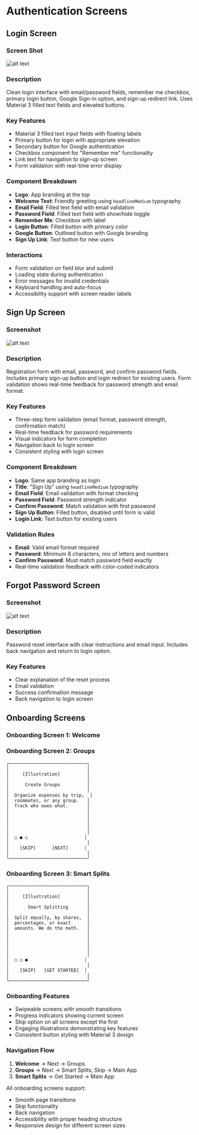 # Authentication Screens

## Login Screen

### Screen Shot
![alt text](Login_screen.png)
### Description
Clean login interface with email/password fields, remember me checkbox, primary login button, Google Sign-in option, and sign-up redirect link. Uses Material 3 filled text fields and elevated buttons.

### Key Features
- Material 3 filled text input fields with floating labels
- Primary button for login with appropriate elevation
- Secondary button for Google authentication
- Checkbox component for "Remember me" functionality
- Link text for navigation to sign-up screen
- Form validation with real-time error display

### Component Breakdown
- **Logo**: App branding at the top
- **Welcome Text**: Friendly greeting using `headlineMedium` typography
- **Email Field**: Filled text field with email validation
- **Password Field**: Filled text field with show/hide toggle
- **Remember Me**: Checkbox with label
- **Login Button**: Filled button with primary color
- **Google Button**: Outlined button with Google branding
- **Sign Up Link**: Text button for new users

### Interactions
- Form validation on field blur and submit
- Loading state during authentication
- Error messages for invalid credentials
- Keyboard handling and auto-focus
- Accessibility support with screen reader labels

## Sign Up Screen

### Screenshot
![alt text](Signup_Screen.png)
### Description
Registration form with email, password, and confirm password fields. Includes primary sign-up button and login redirect for existing users. Form validation shows real-time feedback for password strength and email format.

### Key Features
- Three-step form validation (email format, password strength, confirmation match)
- Real-time feedback for password requirements
- Visual indicators for form completion
- Navigation back to login screen
- Consistent styling with login screen

### Component Breakdown
- **Logo**: Same app branding as login
- **Title**: "Sign Up" using `headlineMedium` typography
- **Email Field**: Email validation with format checking
- **Password Field**: Password strength indicator
- **Confirm Password**: Match validation with first password
- **Sign Up Button**: Filled button, disabled until form is valid
- **Login Link**: Text button for existing users

### Validation Rules
- **Email**: Valid email format required
- **Password**: Minimum 8 characters, mix of letters and numbers
- **Confirm Password**: Must match password field exactly
- Real-time validation feedback with color-coded indicators

## Forgot Password Screen

### Screenshot
![alt text](Forgot_password.png)
### Description
Password reset interface with clear instructions and email input. Includes back navigation and return to login option.

### Key Features
- Clear explanation of the reset process
- Email validation
- Success confirmation message
- Back navigation to login screen

## Onboarding Screens

### Onboarding Screen 1: Welcome


### Onboarding Screen 2: Groups
```
┌─────────────────────────────┐
│                             │
│     [Illustration]          │
│                             │
│      Create Groups          │
│                             │
│  Organize expenses by trip,  │
│  roommates, or any group.   │
│  Track who owes what.       │
│                             │
│                             │
│                             │
│                             │
│                             │
│  ○ ● ○                     │
│                             │
│    [SKIP]      [NEXT]      │
│                             │
└─────────────────────────────┘
```

### Onboarding Screen 3: Smart Splits
```
┌─────────────────────────────┐
│                             │
│     [Illustration]          │
│                             │
│       Smart Splitting       │
│                             │
│  Split equally, by shares,  │
│  percentages, or exact      │
│  amounts. We do the math.   │
│                             │
│                             │
│                             │
│                             │
│                             │
│  ○ ○ ●                     │
│                             │
│    [SKIP]   [GET STARTED]  │
│                             │
└─────────────────────────────┘
```

### Onboarding Features
- Swipeable screens with smooth transitions
- Progress indicators showing current screen
- Skip option on all screens except the first
- Engaging illustrations demonstrating key features
- Consistent button styling with Material 3 design

### Navigation Flow
1. **Welcome** → Next → Groups
2. **Groups** → Next → Smart Splits, Skip → Main App
3. **Smart Splits** → Get Started → Main App

All onboarding screens support:
- Smooth page transitions
- Skip functionality
- Back navigation
- Accessibility with proper heading structure
- Responsive design for different screen sizes
